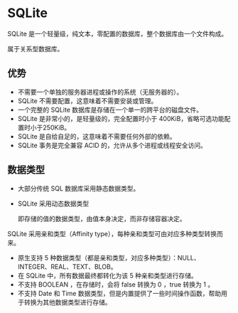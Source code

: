 # SQLite

SQLite 是一个轻量级，纯文本，零配置的数据库，整个数据库由一个文件构成。

属于关系型数据库。

## 优势

- 不需要一个单独的服务器进程或操作的系统（无服务器的）。
- SQLite 不需要配置，这意味着不需要安装或管理。
- 一个完整的 SQLite 数据库是存储在一个单一的跨平台的磁盘文件。
- SQLite 是非常小的，是轻量级的，完全配置时小于 400KiB，省略可选功能配置时小于250KiB。
- SQLite 是自给自足的，这意味着不需要任何外部的依赖。
- SQLite 事务是完全兼容 ACID 的，允许从多个进程或线程安全访问。

## 数据类型

- 大部分传统 SQL 数据库采用静态数据类型。

- SQLite 采用动态数据类型

	即存储的值的数据类型，由值本身决定，而非存储容器决定。

SQLite 采用亲和类型（Affinity type），每种亲和类型可由对应多种类型转换而来。

- 原生支持 5 种数据类型（都是亲和类型，对应多种类型）：NULL、INTEGER、REAL、TEXT、BLOB。
- 在 SQLite 中，所有数据最终都转化为该 5 种亲和类型进行存储。
- 不支持 BOOLEAN ，在存储时，会将 false 转换为 0 ，true 转换为 1 。
- 不支持 Date 和 Time 数据类型，但是内置提供了一些时间操作函数，帮助用于转换为其他数据类型进行存储。

